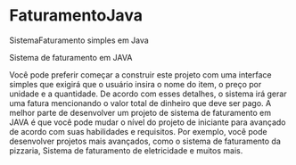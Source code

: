 # FaturamentoJava
SistemaFaturamento simples em Java

Sistema de faturamento em JAVA

Você pode preferir começar a construir este projeto com uma interface simples que exigirá que o usuário insira o nome do item, o preço por unidade e a quantidade. De acordo com esses detalhes, o sistema irá gerar uma fatura mencionando o valor total de dinheiro que deve ser pago. A melhor parte de desenvolver um projeto de sistema de faturamento em JAVA é que você pode mudar o nível do projeto de iniciante para avançado de acordo com suas habilidades e requisitos. Por exemplo, você pode desenvolver projetos mais avançados, como o sistema de faturamento da pizzaria, Sistema de faturamento de eletricidade e muitos mais.
